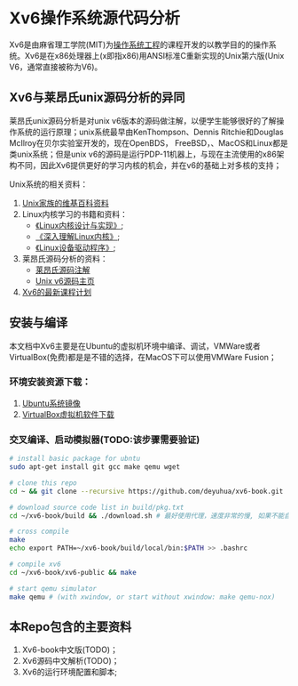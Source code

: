 <!--
  Title: Xv6 book
  Description: 现代X86版本的unix v6的教学操作系统
  Author: deyuhua@gmail.com
  -->

# Xv6操作系统源代码分析
Xv6是由麻省理工学院(MIT)为[操作系统工程](https://ocw.mit.edu/courses/electrical-engineering-and-computer-science/6-828-operating-system-engineering-fall-2012/index.htm)的课程开发的以教学目的的操作系统。Xv6是在x86处理器上(x即指x86)用ANSI标准C重新实现的Unix第六版(Unix V6，通常直接被称为V6)。

## Xv6与莱昂氏unix源码分析的异同
莱昂氏unix源码分析是对unix v6版本的源码做注解，以便学生能够很好的了解操作系统的运行原理；unix系统最早由KenThompson、Dennis Ritchie和Douglas McIlroy在贝尔实验室开发的，现在OpenBDS， FreeBSD，、MacOS和Linux都是类unix系统；但是unix v6的源码是运行PDP-11机器上，与现在主流使用的x86架构不同，因此Xv6提供更好的学习内核的机会，并在v6的基础上对多核的支持；

Unix系统的相关资料：

1. [Unix家族的维基百科资料](https://zh.wikipedia.org/wiki/UNIX；)
2. Linux内核学习的书籍和资料：
   - [《Linux内核设计与实现》](https://book.douban.com/subject/5503292/);
   - [《深入理解Linux内核》](https://book.douban.com/subject/1767120/);
   - [《Linux设备驱动程序》](https://book.douban.com/subject/1420480/);
3. 莱昂氏源码分析的资料：
   - [莱昂氏源码注解](http://www.lemis.com/grog/Documentation/Lions/)
   - [Unix v6源码主页](http://v6.cuzuco.com/)
4. [Xv6的最新课程计划](https://pdos.csail.mit.edu/6.828/2016/schedule.html)


## 安装与编译
本文档中Xv6主要是在Ubuntu的虚拟机环境中编译、调试，VMWare或者VirtualBox(免费)都是是不错的选择，在MacOS下可以使用VMWare Fusion；

### 环境安装资源下载：

1. [Ubuntu系统镜像](https://www.ubuntu.com/download)
2. [VirtualBox虚拟机软件下载](https://www.virtualbox.org/wiki/Downloads)


### 交叉编译、启动模拟器(TODO:该步骤需要验证)

```bash
# install basic package for ubntu
sudo apt-get install git gcc make qemu wget

# clone this repo
cd ~ && git clone --recursive https://github.com/deyuhua/xv6-book.git

# download source code list in build/pkg.txt
cd ~/xv6-book/build && ./download.sh # 最好使用代理，速度非常的慢, 如果不能自动下载，使用浏览器下载好放置到该

# cross compile
make
echo export PATH=~/xv6-book/build/local/bin:$PATH >> .bashrc

# compile xv6
cd ~/xv6-book/xv6-public && make

# start qemu simulator
make qemu # (with xwindow, or start without xwindow: make qemu-nox)

```

## 本Repo包含的主要资料
1. Xv6-book中文版(TODO)；
2. Xv6源码中文解析(TODO)；
3. Xv6的运行环境配置和脚本;


<meta name='keywords' content='Xv6, mit, operation system, unix v6, qemu'>
